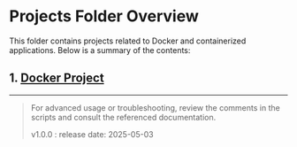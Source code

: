 # Projects Folder Overview

This folder contains projects related to Docker and containerized applications. Below is a summary of the contents:

## 1. [Docker Project](docker_project.md)

---
> For advanced usage or troubleshooting, review the comments in the scripts and consult the referenced documentation.
>
> v1.0.0 : release date: 2025-05-03